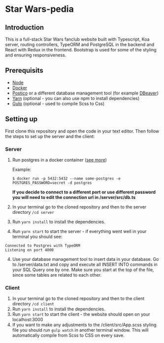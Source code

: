 # Star Wars-pedia

## Introduction

This is a full-stack Star Wars fanclub website built with Typescript, Koa server, routing controllers, TypeORM and PostgreSQL in the backend and React with Redux in the frontend. Bootstrap is used for some of the styling and ensuring responsiveness. 

## Prerequisits

-  [Node](https://nodejs.org/en/)
-  [Docker](https://www.docker.com/)
- [Postico](https://eggerapps.at/postico/) or a different database management tool (for example [DBeaver](https://dbeaver.io/))
- [Yarn](https://yarnpkg.com/lang/en/) (optional - you can also use npm to install dependencies)
- [Gulp](https://gulpjs.com/ ) (optional - used to compile Scss to Css)

## Setting up

First clone this repository and open the code in your text editor. Then follow the steps to set up the server and the client:

### Server

1. Run postgres in a docker container ([see more](https://docs.docker.com/samples/library/postgres/#start-a-postgres-instance))

   Example:
   ```
   $ docker run -p 5432:5432 --name some-postgres -e POSTGRES_PASSWORD=secret -d postgres
   ```
   **If you decide to connect to a different port or use different password you will need to edit the connection url in /server/src/db.ts**
1. In your terminal go to the cloned repository and then to the server directory `/cd server`
2. Run `yarn install` to install the dependencies. 
3. Run `yarn start` to start the server - if everything went well in your terminal you should see:
```
Connected to Postgres with TypeORM
Listening on port 4000
```
4. Use your database management tool to insert data in your database. Go to /server/data.txt and copy and execute all INSERT INTO commands in your SQL Query one by one. Make sure you start at the top of the file, since some tables are related to each other.  

### Client

1. In your terminal go to the cloned repository and then to the client directory `/cd client`
2. Run `yarn install` to install the dependencies. 
3. Run `yarn start` to start the client - the website should open on your localhost:3000
4. If you want to make any adjustments to the /client/src/App.scss styling file you should run `gulp watch` in another terminal window. This will automatically compile from Scss to CSS on every save. 
